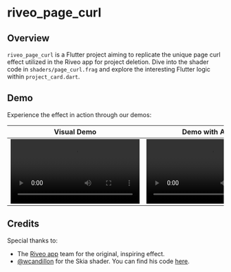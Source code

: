 
# riveo_page_curl

## Overview
`riveo_page_curl` is a Flutter project aiming to replicate the unique page curl effect utilized in the Riveo app for project deletion. Dive into the shader code in `shaders/page_curl.frag` and explore the interesting Flutter logic within `project_card.dart`.

## Demo
Experience the effect in action through our demos:


| Visual Demo  | Demo with Audio |
| ------------- | ------------- |
| <video src="https://github.com/Rahiche/riveo_page_curl/assets/37366956/dc42fd5e-743f-4dc3-ab73-1af41af04f0d">  | <video src="https://github.com/Rahiche/riveo_page_curl/assets/37366956/b92bd145-2b74-45c0-9862-a97bd3b593d8">|

## Credits
Special thanks to:
- The [Riveo app](https://forgeandform.co/riveo/?page=riveo) team for the original, inspiring effect.
- [@wcandillon](https://github.com/wcandillon) for the Skia shader. You can find his code [here](https://github.com/wcandillon/can-it-be-done-in-react-native/tree/master/season5/src/Riveo).


